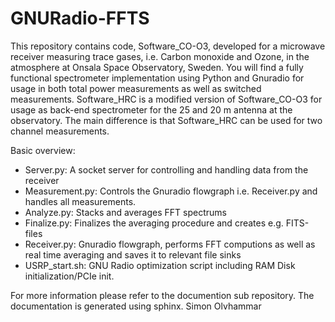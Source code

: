 # GNURadio-FFTS
This repository contains code, Software_CO-O3, developed for a microwave receiver measuring trace gases, i.e. Carbon monoxide and Ozone, in the atmosphere at Onsala Space Observatory, Sweden.
You will find a fully functional spectrometer implementation using Python and Gnuradio for usage in both total power measurements as well as switched measurements.
Software_HRC is a modified version of Software_CO-O3 for usage as back-end spectrometer for the 25 and 20 m antenna at the observatory. The main difference is that Software_HRC can be used for two channel measurements.

Basic overview:
- Server.py: A socket server for controlling and handling data from the receiver
- Measurement.py: Controls the Gnuradio flowgraph i.e. Receiver.py and handles all measurements.
- Analyze.py: Stacks and averages FFT spectrums
- Finalize.py: Finalizes the averaging procedure and creates e.g. FITS-files
- Receiver.py: Gnuradio flowgraph, performs FFT computions as well as real time averaging and saves it to relevant file sinks
- USRP_start.sh:  GNU Radio optimization script including RAM Disk initialization/PCIe init.

For more information please refer to the documention sub repository. The documentation is generated using sphinx.
Simon Olvhammar
